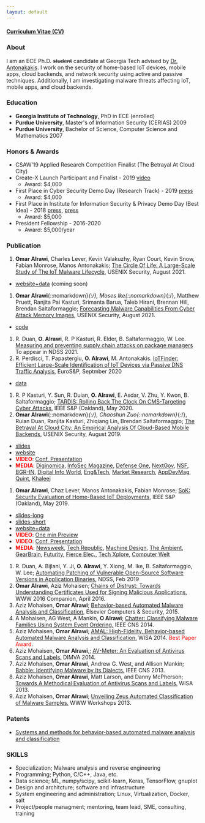 ```yaml
---
layout: default
---
```


#### [Curriculum Vitae (CV)](/static/oalrawi_cv.pdf)

### About
I am an ECE Ph.D. ~~student~~ candidate at Georgia Tech advised by [Dr. Antonakakis](https://www.ece.gatech.edu/faculty-staff-directory/manos-antonakakis).
I work on the security of home-based IoT devices, mobile apps, cloud backends, and network security using active and passive techniques. 
Additionally, I am investigating malware threats affecting IoT, mobile apps, and cloud backends.

### Education
- __Georgia Institute of Technology__, PhD in ECE (enrolled)
- __Purdue University__, Master's of Information Security (CERIAS) 2009
- __Purdue University__, Bachelor of Science, Computer Science and Mathematics 2007

### Honors & Awards
- CSAW’19 Applied Research Competition Finalist (The Betrayal At Cloud City)
- Create-X Launch Participant and Finalist - 2019 [video](https://vimeo.com/354891611#t=187m36s)
  * Award: $4,000
- First Place in Cyber Security Demo Day (Research Track) - 2019 [press](http://iisp.gatech.edu/demo-day-event-recap)
  * Award: $4,000
- First Place in Institute for Information Security & Privacy Demo Day (Best Idea) - 2018 [press](https://www.scs.gatech.edu/news/613110/school-computer-science-students-dominate-demo-day), [press](https://cyber.gatech.edu/cyber-demo-day)
  * Award: $5,000
- President Fellowship - 2016-2020
  * Award: $5,000/year

### Publication 
1. __Omar Alrawi__, Charles Lever, Kevin Valakuzhy, Ryan Court, Kevin Snow, Fabian Monrose, Manos Antonakakis; [The Circle Of Life: A Large-Scale Study of The IoT Malware Lifecycle](#), USENIX Security, August 2021.
  * [website+data](#) (coming soon)
1. __Omar Alrawi__{::nomarkdown}*{:/}, Moses Ike{::nomarkdown}*{:/}, Matthew Pruett, Ranjita Pai Kasturi, Srimanta Barua, Taleb Hirani, Brennan Hill, Brendan Saltaformaggio; [Forecasting Malware Capabilities From Cyber Attack Memory Images](/static/papers/alrawi_forecast_sec21.pdf), USENIX Security, August 2021. 
  * [code](https://github.com/CyFI-Lab-Public/Forecast)
1. R. Duan, __O. Alrawi__, R. P Kasturi, R. Elder, B. Saltaformaggio, W. Lee. [Measuring and preventing supply chain attacks on package managers](/#) To appear in NDSS 2021.
1. R. Perdisci, T. Papastergiu, __O. Alrawi__, M. Antonakakis. [IoTFinder: Efficient Large-Scale Identification of IoT Devices via Passive DNS Traffic Analysis](/static/papers/IoTFinder-ESP20.pdf), EuroS&P, Septmber 2020
  * [data](https://yourthings.info/data)
1. R. P Kasturi, Y. Sun, R. Duian, __O. Alrawi__, E. Asdar, V. Zhu, Y. Kwon, B. Saltaformaggio; [TARDIS: Rolling Back The Clock On CMS-Targeting Cyber Attacks](/static/papers/kasturi_tardis_sp20.pdf), IEEE S&P (Oakland), May 2020.
1. __Omar Alrawi__{::nomarkdown}*{:/}, Chaoshun Zuo{::nomarkdown}*{:/}, Ruian Duan, Ranjita Kasturi, Zhiqiang Lin, Brendan Saltaformaggio; [The Betrayal At Cloud City: An Empirical Analysis Of Cloud-Based Mobile Backends](/static/papers/alrawi_cloudcity_sec19.pdf), USENIX Security, August 2019. 
  * [slides](/static/slides/USESEC_cloudcity_aug_19.pdf)
  * [website](https://mobilebackend.vet)
  * <span style="color:red">__VIDEO__</span>: [Conf. Presentation](https://www.youtube.com/watch?v=TIIMrOE389k)
  * <span style="color:red">__MEDIA__</span>: [Diginomica](https://diginomica.com/cloud-based-app-backends-rats-nest-mobile-phone-security-vulnerabilities), [InfoSec Magazine](https://www.infosecurity-magazine.com/news/cloud-services-compromise-mobile/), [Defense One](https://www.defenseone.com/technology/2019/08/new-tool-reveals-big-vulnerabilities-mobile-apps-use-multiple-clouds/159133/), [NextGov](https://www.nextgov.com/cybersecurity/2019/08/new-tool-reveals-big-vulnerabilities-mobile-apps-use-multiple-clouds/159169/), [NSF](https://www.nsf.gov/discoveries/disc_summ.jsp?cntn_id=299054&org=NSF&from=news), [BGR-IN](https://www.bgr.in/news/top-5000-free-android-apps-have-security-bugs-in-the-back-end-system-report/), [Digital Info World](https://www.digitalinformationworld.com/2019/08/vulnerabilities-top-5000-free-apps-google-play-store.html), [Eng&Tech](https://eandt.theiet.org/content/articles/2019/08/the-cloud-systems-behind-popular-apps-are-open-to-attack-researchers-find/), [Market Research](https://www.amarketresearchreport.com/tech-experts-reveal-vulnerabilities-prone-to-allowing-incidence-of-database-hacking/49426/), [AppDevMag](https://adtmag.com/articles/2019/08/15/backend-security.aspx), [Quint](https://www.thequint.com/tech-and-auto/tech-news/bugs-found-in-more-than-5000-apps-on-google-play-store), [Khaleej](https://www.khaleejtimes.com/technology/be-cautious-when-installing-free-apps-from-google-play-store)
1. __Omar Alrawi__, Chaz Lever, Manos Antonakakis, Fabian Monrose; [SoK: Security Evaluation of Home-Based IoT Deployments](/static/papers/alrawi_sok_sp19.pdf), IEEE S&P (Oakland), May 2019. 
  * [slides-long](/static/slides/M3AAWG_iot_feb_2019.pdf)
  * [slides-short](/static/slides/IEEESP_iot_may_2019.pdf)
  * [website+data](https://yourthings.info)
  * <span style="color:red">__VIDEO__</span>: [One min Preview](https://www.youtube.com/watch?v=-KCia-uTr-8) 
  * <span style="color:red">__VIDEO__</span>: [Conf. Presentation](https://www.youtube.com/watch?v=Yg807tkRSZ8) 
  * <span style="color:red">__MEDIA__</span>: [Newsweek](https://www.newsweek.com/2019/11/01/trust-internet-things-hacks-vulnerabilities-1467540.html), [Tech Republic](https://www.techrepublic.com/article/learn-how-insecure-your-iot-devices-are-with-yourthings-scorecards/), [Machine Design](https://www.machinedesign.com/iot/engineers-evaluate-consumer-iot-devices-security-risks), [The Ambient](https://www.the-ambient.com/features/yourthings-website-smart-home-security-rating-1908), [GearBrain](https://www.gearbrain.com/smart-home-device-security-2640394769.html), [Futurity](https://www.futurity.org/internet-connected-devices-security-risks-website-2150812/), [Fierce Elec.](https://www.fierceelectronics.com/electronics/thinking-about-iot-device-for-your-home-check-security-first), [Tech Xplore](https://techxplore.com/news/2019-09-website-internet-connected-devices.html), [Computer Welt](https://computerwelt.at/news/webseite-bewertet-sicherheit-von-iot-geraeten/)
1. R. Duan, A. Bijlani, Y. Ji, __O. Alrawi__, Y. Xiong, M. Ike, B. Saltaformaggio, W. Lee; [Automating Patching of Vulnerable Open-Source Software Versions in Application Binaries](/static/papers/duan_osspatch_ndss19.pdf), NDSS, Feb 2019
1. __Omar Alrawi__, Aziz Mohaisen; [Chains of Distrust: Towards Understanding Certificates Used for Signing Malicious Applications](/static/papers/malcert.pdf), WWW 2016 Companion, April 2016.
1. Aziz Mohaisen, __Omar Alrawi__; [Behavior-based Automated Malware Analysis and Classification](/static/papers/15-cose.pdf), Elsevier Computers & Security, 2015.
2. A Mohaisen, AG West, A Mankin, __O Alrawi__; [Chatter: Classifying Malware Families Using System Event Ordering.](/static/papers/chatter-tr.pdf)  IEEE CNS 2014.
3. Aziz Mohaisen, __Omar Alrawi__; [AMAL: High-Fidelity, Behavior-based Automated Malware Analysis and Classification.](/static/papers/amal-wisa14.pdf)  WISA 2014. <span style="color:red">Best Paper Award</span>. 
4. Aziz Mohaisen, __Omar Alrawi__,; [AV-Meter: An Evaluation of Antivirus Scans and Labels.](/static/papers/avmeter-dimva.pdf)  DIMVA 2014.
5. Aziz Mohaisen, __Omar Alrawi__, Andrew G. West, and Allison Mankin; [Babble: Identifying Malware by Its Dialects.](/static/papers/babble-cns13.pdf)  IEEE CNS 2013.
6. Aziz Mohaisen, __Omar Alrawi__, Matt Larson, and Danny McPherson; [Towards A Methodical Evaluation of Antivirus Scans and Labels.](/static/papers/wisa2013labels.pdf) WISA 2013.
7. Aziz Mohaisen, __Omar Alrawi__; [Unveiling Zeus Automated Classification of Malware Samples.](/static/papers/unzeus_www13.pdf) WWW Workshops 2013.


### Patents
- [Systems and methods for behavior-based automated malware analysis and classification](https://www.google.com/patents/US20150244733)

### SKILLS
- Specialization; Malware analysis and reverse engineering
- Programming; Python, C/C++, Java, etc.
- Data science; ML, numpy/scipy, scikit-learn, Keras, TensorFlow, gnuplot
- Design and architcture; software and infrastructure
- System engineering and administration; Linux, Virtualization, Docker, salt
- Project/people managment; mentoring, team lead, SME, consulting, training
